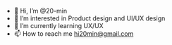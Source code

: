 - 👋 Hi, I’m @20-min
- 👀 I’m interested in Product design and UI/UX design
- 🌱 I’m currently learning UX/UX
- 📫 How to reach me hi20min@gmail.com

<!---
20-min/20-min is a ✨ special ✨ repository because its `README.md` (this file) appears on your GitHub profile.
You can click the Preview link to take a look at your changes.
--->
